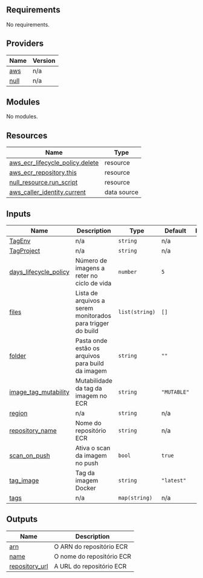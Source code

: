 <!-- BEGIN_TF_DOCS -->
## Requirements

No requirements.

## Providers

| Name | Version |
|------|---------|
| <a name="provider_aws"></a> [aws](#provider\_aws) | n/a |
| <a name="provider_null"></a> [null](#provider\_null) | n/a |

## Modules

No modules.

## Resources

| Name | Type |
|------|------|
| [aws_ecr_lifecycle_policy.delete](https://registry.terraform.io/providers/hashicorp/aws/latest/docs/resources/ecr_lifecycle_policy) | resource |
| [aws_ecr_repository.this](https://registry.terraform.io/providers/hashicorp/aws/latest/docs/resources/ecr_repository) | resource |
| [null_resource.run_script](https://registry.terraform.io/providers/hashicorp/null/latest/docs/resources/resource) | resource |
| [aws_caller_identity.current](https://registry.terraform.io/providers/hashicorp/aws/latest/docs/data-sources/caller_identity) | data source |

## Inputs

| Name | Description | Type | Default | Required |
|------|-------------|------|---------|:--------:|
| <a name="input_TagEnv"></a> [TagEnv](#input\_TagEnv) | n/a | `string` | n/a | yes |
| <a name="input_TagProject"></a> [TagProject](#input\_TagProject) | n/a | `string` | n/a | yes |
| <a name="input_days_lifecycle_policy"></a> [days\_lifecycle\_policy](#input\_days\_lifecycle\_policy) | Número de imagens a reter no ciclo de vida | `number` | `5` | no |
| <a name="input_files"></a> [files](#input\_files) | Lista de arquivos a serem monitorados para trigger do build | `list(string)` | `[]` | no |
| <a name="input_folder"></a> [folder](#input\_folder) | Pasta onde estão os arquivos para build da imagem | `string` | `""` | no |
| <a name="input_image_tag_mutability"></a> [image\_tag\_mutability](#input\_image\_tag\_mutability) | Mutabilidade da tag da imagem no ECR | `string` | `"MUTABLE"` | no |
| <a name="input_region"></a> [region](#input\_region) | n/a | `string` | n/a | yes |
| <a name="input_repository_name"></a> [repository\_name](#input\_repository\_name) | Nome do repositório ECR | `string` | n/a | yes |
| <a name="input_scan_on_push"></a> [scan\_on\_push](#input\_scan\_on\_push) | Ativa o scan da imagem no push | `bool` | `true` | no |
| <a name="input_tag_image"></a> [tag\_image](#input\_tag\_image) | Tag da imagem Docker | `string` | `"latest"` | no |
| <a name="input_tags"></a> [tags](#input\_tags) | n/a | `map(string)` | n/a | yes |

## Outputs

| Name | Description |
|------|-------------|
| <a name="output_arn"></a> [arn](#output\_arn) | O ARN do repositório ECR |
| <a name="output_name"></a> [name](#output\_name) | O nome do repositório ECR |
| <a name="output_repository_url"></a> [repository\_url](#output\_repository\_url) | A URL do repositório ECR |
<!-- END_TF_DOCS -->